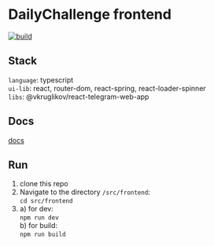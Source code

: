 # DailyChallenge frontend
[![build](https://github.com/KabanchikiDetected/DailyChallengeFrontend/actions/workflows/build.yml/badge.svg)](https://github.com/KabanchikiDetected/DailyChallengeFrontend/actions/workflows/build.yml)

## Stack 

`language`: typescript  
`ui-lib`: react, router-dom, react-spring, react-loader-spinner  
`libs`: @vkruglikov/react-telegram-web-app


## Docs

[docs](docs/index.md)

## Run

1. clone this repo
2. Navigate to the directory `/src/frontend`:  
`cd src/frontend`
3. a) for dev:  
`npm run dev`  
b) for build:  
`npm run build`
